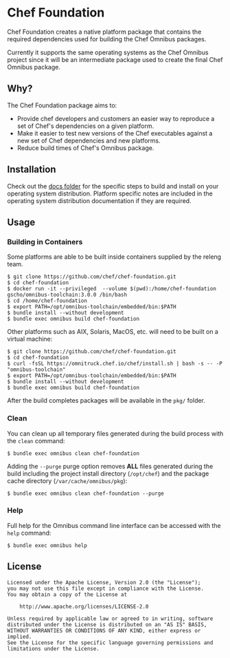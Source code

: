 
# Chef Foundation

Chef Foundation creates a native platform package that contains the required dependencies used for building the Chef Omnibus packages.

Currently it supports the same operating systems as the Chef Omnibus project since it will be an intermediate package used to create the final Chef Omnibus package.


## Why?

The Chef Foundation package aims to:

* Provide chef developers and customers an easier way to reproduce a set of Chef's dependencies on a given platform.
* Make it easier to test new versions of the Chef executables against a new set of Chef dependencies and new platforms.
* Reduce build times of Chef's Omnibus package.


## Installation

Check out the [docs folder](https://github.com/chef/chef-foundation/tree/master/docs) for the specific steps to build and install on your operating system distribution. Platform specific notes are included in the operating system distribution documentation if they are required.


## Usage

### Building in Containers

Some platforms are able to be built inside containers supplied by the releng team.

```shell
$ git clone https://github.com/chef/chef-foundation.git
$ cd chef-foundation
$ docker run -it --privileged  --volume $(pwd):/home/chef-foundation gscho/omnibus-toolchain:3.0.0 /bin/bash
$ cd /home/chef-foundation
$ export PATH=/opt/omnibus-toolchain/embedded/bin:$PATH
$ bundle install --without development
$ bundle exec omnibus build chef-foundation
```

Other platforms such as AIX, Solaris, MacOS, etc. will need to be built on a virtual machine:

```shell
$ git clone https://github.com/chef/chef-foundation.git
$ cd chef-foundation
$ curl -fsSL https://omnitruck.chef.io/chef/install.sh | bash -s -- -P "omnibus-toolchain"
$ export PATH=/opt/omnibus-toolchain/embedded/bin:$PATH
$ bundle install --without development
$ bundle exec omnibus build chef-foundation
```

After the build completes packages will be available in the `pkg/` folder.

### Clean 

You can clean up all temporary files generated during the build process with
the `clean` command:

```shell
$ bundle exec omnibus clean chef-foundation
```

Adding the `--purge` purge option removes __ALL__ files generated during the
build including the project install directory (`/opt/chef`) and
the package cache directory (`/var/cache/omnibus/pkg`):

```shell
$ bundle exec omnibus clean chef-foundation --purge
```

### Help

Full help for the Omnibus command line interface can be accessed with the
`help` command:

```shell
$ bundle exec omnibus help
```

## License

```
Licensed under the Apache License, Version 2.0 (the "License");
you may not use this file except in compliance with the License.
You may obtain a copy of the License at

    http://www.apache.org/licenses/LICENSE-2.0

Unless required by applicable law or agreed to in writing, software
distributed under the License is distributed on an "AS IS" BASIS,
WITHOUT WARRANTIES OR CONDITIONS OF ANY KIND, either express or implied.
See the License for the specific language governing permissions and
limitations under the License.
```
